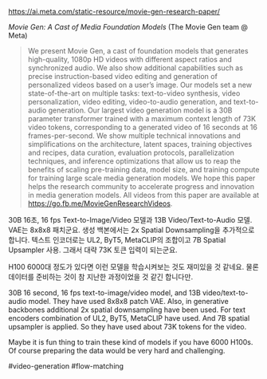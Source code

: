 https://ai.meta.com/static-resource/movie-gen-research-paper/

*Movie Gen: A Cast of Media Foundation Models* (The Movie Gen team @ Meta)

> We present Movie Gen, a cast of foundation models that generates high-quality, 1080p HD videos with different aspect ratios and synchronized audio. We also show additional capabilities such as precise instruction-based video editing and generation of personalized videos based on a user’s image. Our models set a new state-of-the-art on multiple tasks: text-to-video synthesis, video personalization, video editing, video-to-audio generation, and text-to-audio generation. Our largest video generation model is a 30B parameter transformer trained with a maximum context length of 73K video tokens, corresponding to a generated video of 16 seconds at 16 frames-per-second. We show multiple technical innovations and simplifications on the architecture, latent spaces, training objectives and recipes, data curation, evaluation protocols, parallelization techniques, and inference optimizations that allow us to reap the benefits of scaling pre-training data, model size, and training compute for training large scale media generation models. We hope this paper helps the research community to accelerate progress and innovation in media generation models.
> All videos from this paper are available at https://go.fb.me/MovieGenResearchVideos.

30B 16초, 16 fps Text-to-Image/Video 모델과 13B Video/Text-to-Audio 모델. VAE는 8x8x8 패치군요. 생성 백본에서는 2x Spatial Downsampling을 추가적으로 합니다. 텍스트 인코더로는 UL2, ByT5, MetaCLIP의 조합이고 7B Spatial Upsampler 사용. 그래서 대략 73K 토큰 입력이 되는군요.

H100 6000대 정도가 있다면 이런 모델을 학습시켜보는 것도 재미있을 것 같네요. 물론 데이터를 준비하는 것이 참 지난한 과정이었을 것 같긴 합니다만.

<english>
30B 16 second, 16 fps text-to-image/video model, and 13B video/text-to-audio model. They have used 8x8x8 patch VAE. Also, in generative backbones additional 2x spatial downsampling have been used. For text encoders combination of UL2, ByT5, MetaCLIP have used. And 7B spatial upsampler is applied. So they have used about 73K tokens for the video.

Maybe it is fun thing to train these kind of models if you have 6000 H100s. Of course preparing the data would be very hard and challenging.
</english>

#video-generation #flow-matching